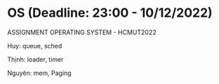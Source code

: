 # OS (Deadline: 23:00 - 10/12/2022)

ASSIGNMENT OPERATING SYSTEM - HCMUT2022



Huy: queue, sched

Thịnh: loader, timer

Nguyên: mem, Paging
